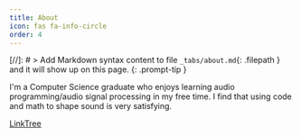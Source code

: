 ```yaml
---
title: About
icon: fas fa-info-circle
order: 4
---
```


[//]: # > Add Markdown syntax content to file `_tabs/about.md`{: .filepath } and it will show up on this page.
{: .prompt-tip }

I'm a Computer Science graduate who enjoys learning audio programming/audio signal processing in my free time. I find that using code and math to shape sound is very satisfying.

[LinkTree](https://linktr.ee/luisguimaraes)